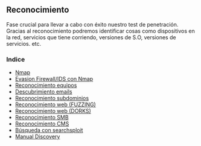 ## Reconocimiento
Fase crucial para llevar a cabo con éxito nuestro test de penetración. Gracias al reconocimiento podremos identificar cosas como dispositivos en la red, servicios que tiene corriendo, versiones de S.O, versiones de servicios. etc.

### Indice
* [Nmap](#nmap)
* [Evasion Firewall/IDS con Nmap](https://github.com/glmbxecurity/eJPT2_eCCPT2_eWPT_Notes/blob/main/reco/nmap.md)
* [Reconocimiento equipos](https://github.com/glmbxecurity/eJPT2_eCCPT2_eWPT_Notes/blob/main/reco/recoeq.md)
* [Descubrimiento emails](https://github.com/glmbxecurity/eJPT2_eCCPT2_eWPT_Notes/blob/main/reco/recoem.md)
* [Reconocimiento subdominios](https://github.com/glmbxecurity/eJPT2_eCCPT2_eWPT_Notes/blob/main/reco/recosub.md)
* [Reconocimiento web (FUZZING)](https://github.com/glmbxecurity/eJPT2_eCCPT2_eWPT_Notes/blob/main/reco/recoweb.md)
* [Reconocimiento web (DORKS)](https://github.com/glmbxecurity/eJPT2_eCCPT2_eWPT_Notes/blob/main/reco/recodorks.md)
* [Reconocimiento SMB](https://github.com/glmbxecurity/eJPT2_eCCPT2_eWPT_Notes/blob/main/reco/recosmb.md)
* [Reconocimiento CMS](https://github.com/glmbxecurity/eJPT2_eCCPT2_eWPT_Notes/blob/main/reco/recocms.md)
* [Búsqueda con searchsploit](https://github.com/glmbxecurity/eJPT2_eCCPT2_eWPT_Notes/blob/main/reco/searchsploit.md)
* [Manual Discovery]((https://github.com/glmbxecurity/eJPT2_eCCPT2_eWPT_Notes/blob/main/reco/manualdiscovery.md))
